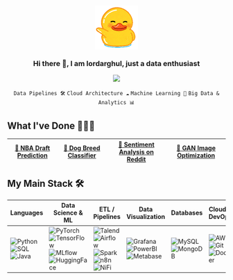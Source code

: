 
<!--
**lordraghul/lordraghul** is a ✨ _special_ ✨ repository because its `README.md` (this file) appears on your GitHub profile.

Here are some ideas to get you started:

- 🔭 I’m currently working on ...
- 🌱 I’m currently learning ...
- 👯 I’m looking to collaborate on ...
- 🤔 I’m looking for help with ...
- 💬 Ask me about ...
- 📫 How to reach me: ...
- 😄 Pronouns: ...
- ⚡ Fun fact: ...
-->
<div align="center">
    <img src="assets/duck.gif" align="center" height="" width="100" />
</div>

### <div align="center" width="200">Hi there 👋, I am lordarghul, just a data enthusiast </div>

<p align="center">
    <a href="https://lordraghul.github.io/">
        <img src="https://img.shields.io/badge/Website-000000?style=for-the-badge&logo=google-chrome&logoColor=white" />
    </a>
</p>

<p align="center">
  <code>Data Pipelines 🛠️</code>
  <code>Cloud Architecture ☁️</code>
  <code>Machine Learning 🤖</code>
  <code>Big Data & Analytics 📊</code>
</p>


## What I've Done 👨🏻‍💻

<div align="center">
    
[🏀 NBA Draft Prediction](https://github.com/lordraghul/NBA_DRAFT_MODEL) | [🐶 Dog Breed Classifier](https://github.com/lordraghul/DOG_BREED_CLASSIFIER ) | [💬 Sentiment Analysis on Reddit](https://github.com/lordraghul/SENTIMENT_ANALYSIS_REDDIT) | [🚀 GAN Image Optimization](https://github.com/lordraghul/GAN_PET_PIXEL_ENHANCER )
--- | --- | --- | ---

</div>

## My Main Stack 🛠️



| Languages | Data Science & ML | ETL / Pipelines | Data Visualization | Databases | Cloud & DevOps | 
|-----------|-----------------|----------------|------------------|-----------|----------------|
| ![Python](https://img.shields.io/badge/Python-3776AB?style=for-the-badge&logo=python&logoColor=white) ![SQL](https://img.shields.io/badge/SQL-4479A1?style=for-the-badge&logo=sql&logoColor=white) ![Java](https://img.shields.io/badge/Java-007396?style=for-the-badge&logo=java&logoColor=white) | ![PyTorch](https://img.shields.io/badge/PyTorch-EE4C2C?style=for-the-badge&logo=pytorch&logoColor=white) ![TensorFlow](https://img.shields.io/badge/TensorFlow-FF6F00?style=for-the-badge&logo=tensorflow&logoColor=white) ![MLflow](https://img.shields.io/badge/MLflow-000000?style=for-the-badge&logo=mlflow&logoColor=white) ![HuggingFace](https://img.shields.io/badge/HuggingFace-F79D00?style=for-the-badge&logo=huggingface&logoColor=white) | ![Talend](https://img.shields.io/badge/Talend-FF0000?style=for-the-badge&logo=talend&logoColor=white) ![Airflow](https://img.shields.io/badge/Airflow-017CEE?style=for-the-badge&logo=apache-airflow&logoColor=white) ![Spark](https://img.shields.io/badge/Apache_Spark-E25A1C?style=for-the-badge&logo=apache-spark&logoColor=white) ![n8n](https://img.shields.io/badge/n8n-000000?style=for-the-badge&logo=n8n&logoColor=white) ![NiFi](https://img.shields.io/badge/NiFi-FF6600?style=for-the-badge&logo=apache-nifi&logoColor=white) | ![Grafana](https://img.shields.io/badge/Grafana-F46800?style=for-the-badge&logo=grafana&logoColor=white) ![PowerBI](https://img.shields.io/badge/Power_BI-F2C811?style=for-the-badge&logo=power-bi&logoColor=black) ![Metabase](https://img.shields.io/badge/Metabase-00B5E2?style=for-the-badge&logo=metabase&logoColor=white) | ![MySQL](https://img.shields.io/badge/MySQL-4479A1?style=for-the-badge&logo=mysql&logoColor=white) ![MongoDB](https://img.shields.io/badge/MongoDB-47A248?style=for-the-badge&logo=mongodb&logoColor=white) | ![AWS](https://img.shields.io/badge/AWS-232F3E?style=for-the-badge&logo=amazon-aws&logoColor=white) ![Git](https://img.shields.io/badge/Git-F05032?style=for-the-badge&logo=git&logoColor=white) ![Docker](https://img.shields.io/badge/Docker-2496ED?style=for-the-badge&logo=docker&logoColor=white) | 